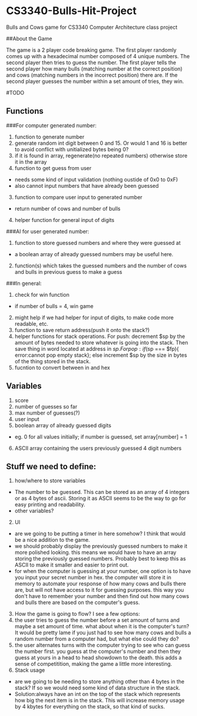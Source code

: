 CS3340-Bulls-Hit-Project
========================

Bulls and Cows game for CS3340 Computer Architecture class project

##About the Game

The game is a 2 player code breaking game.
The first player randomly comes up with a hexadecimal number composed of 4 unique numbers.
The second player then tries to guess the number.
The first player tells the second player how many bulls (matching number at the correct position) and cows (matching numbers in the incorrect position) there are.
If the second player guesses the number within a set amount of tries, they win.

#TODO

Functions 
----------------------
###For computer generated number:  
1. function to generate number  
  1. generate random int digit between 0 and 15. 
    Or would 1 and 16 is better to avoid conflict with unitialized bytes being 0?
  2. if it is found in array, regenerate(no repeated numbers)
    otherwise store it in the array
2. function to get guess from user 
  * needs some kind of input validation (nothing oustide of 0x0 to 0xF)
  * also cannot input numbers that have already been guessed
3. function to compare user input to generated number
  * return number of cows and number of bulls
4. helper function for general input of digits

###AI for user generated number:
1. function to store guessed numbers and where they were guessed at
  * a boolean array of already guessed numbers may be useful here.
2. function(s) which takes the guessed numbers and the number of cows and bulls in previous guess to make a guess 
    
###In general:
1. check for win function
  * if number of bulls = 4, win game 
2. might help if we had helper for input of digits, to make code more readable, etc.       
3. function to save return address(push it onto the stack?)
4. helper functions for stack operations.  For push: decrement $sp by the amount of bytes needed to store whatever is going into the stack.
Then save thing in word located at address in $sp.
For pop: if ($sp === $fp){ error:cannot pop empty stack}; else increment $sp by the size in bytes of the thing stored in the stack.
5. fucntion to convert between in and hex

Variables 
----------
1. score
2. number of guesses so far
3. max number of guesses(?)
4. user input
5. boolean array of already guessed digits
  * eg. 0 for all values initially; if number is guessed, set array[number] = 1  
6. ASCII array containing the users previously guessed 4 digit numbers


Stuff we need to define:
----------------------------
1. how/where to store variables
 * The number to be guessed.
    This can be stored as an array of 4 integers or as 4 bytes of ascii.  Storing it as ASCII seems to be the way to go for easy printing and readability.
 * other variables?

2. UI
  * are we going to be putting a timer in here somehow? I think that would be a nice addition to the game.
  * we should probably display the previously guessed numbers to make it more polished looking. 
  this means we would have to have an array storing the previously guessed numbers.
  Probably best to keep this as ASCII to make it smaller and easier to print out.
 * for when the computer is guessing at your number, one option is to have you input your secret number in hex.   the computer will store it in memory to automate your response of how many cows and bulls there are, but will not have access to it for guessing purposes.
     this way you don't have to remember your number and then find out how many cows and bulls there are based on the computer's guess.
3. How the game is going to flow?  I see a few options:
  1. the user tries to guess the number before a set amount of turns and maybe a set amount of time.
    what about when it is the computer's turn?  It would be pretty lame if you just had to see how many cows and bulls a random number from a computer had, but what else could they do? 
  2. the user alternates turns with the computer trying to see who can guess the number first.  you guess at the computer's number and then they guess at yours in a head to head showdown to the death.  this adds a sense of competitition, making the game a little more interesting.
4. Stack usage 
  * are we going to be needing to store anything other than 4 bytes in the stack?  If so we would need some kind of data structure in the stack.
  * Solution:always have an int on the top of the stack which represents how big the next item is in the stack.
    This will increase memory usage by 4 kbytes for everything on the stack, so that kind of sucks.
       
  
